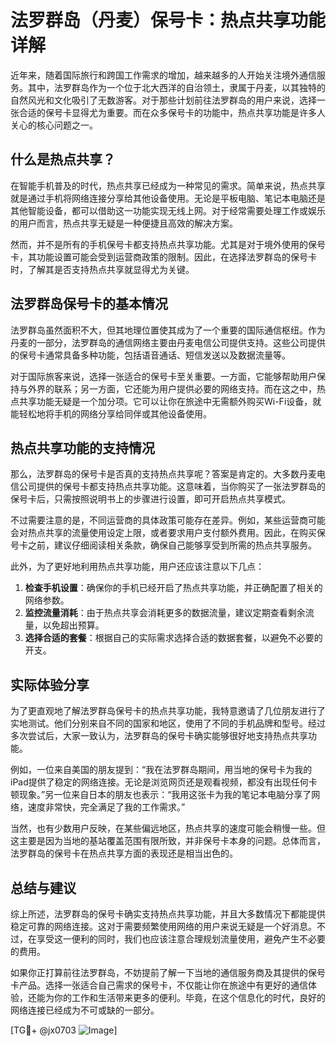 # 法罗群岛（丹麦）保号卡：热点共享功能详解

近年来，随着国际旅行和跨国工作需求的增加，越来越多的人开始关注境外通信服务。其中，法罗群岛作为一个位于北大西洋的自治领土，隶属于丹麦，以其独特的自然风光和文化吸引了无数游客。对于那些计划前往法罗群岛的用户来说，选择一张合适的保号卡显得尤为重要。而在众多保号卡的功能中，热点共享功能是许多人关心的核心问题之一。

## 什么是热点共享？

在智能手机普及的时代，热点共享已经成为一种常见的需求。简单来说，热点共享就是通过手机将网络连接分享给其他设备使用。无论是平板电脑、笔记本电脑还是其他智能设备，都可以借助这一功能实现无线上网。对于经常需要处理工作或娱乐的用户而言，热点共享无疑是一种便捷且高效的解决方案。

然而，并不是所有的手机保号卡都支持热点共享功能。尤其是对于境外使用的保号卡，其功能设置可能会受到运营商政策的限制。因此，在选择法罗群岛的保号卡时，了解其是否支持热点共享就显得尤为关键。

## 法罗群岛保号卡的基本情况

法罗群岛虽然面积不大，但其地理位置使其成为了一个重要的国际通信枢纽。作为丹麦的一部分，法罗群岛的通信网络主要由丹麦电信公司提供支持。这些公司提供的保号卡通常具备多种功能，包括语音通话、短信发送以及数据流量等。

对于国际旅客来说，选择一张适合的保号卡至关重要。一方面，它能够帮助用户保持与外界的联系；另一方面，它还能为用户提供必要的网络支持。而在这之中，热点共享功能无疑是一个加分项。它可以让你在旅途中无需额外购买Wi-Fi设备，就能轻松地将手机的网络分享给同伴或其他设备使用。

## 热点共享功能的支持情况

那么，法罗群岛的保号卡是否真的支持热点共享呢？答案是肯定的。大多数丹麦电信公司提供的保号卡都支持热点共享功能。这意味着，当你购买了一张法罗群岛的保号卡后，只需按照说明书上的步骤进行设置，即可开启热点共享模式。

不过需要注意的是，不同运营商的具体政策可能存在差异。例如，某些运营商可能会对热点共享的流量使用设定上限，或者要求用户支付额外费用。因此，在购买保号卡之前，建议仔细阅读相关条款，确保自己能够享受到所需的热点共享服务。

此外，为了更好地利用热点共享功能，用户还应该注意以下几点：

1. **检查手机设置**：确保你的手机已经开启了热点共享功能，并正确配置了相关的网络参数。
2. **监控流量消耗**：由于热点共享会消耗更多的数据流量，建议定期查看剩余流量，以免超出预算。
3. **选择合适的套餐**：根据自己的实际需求选择合适的数据套餐，以避免不必要的开支。

## 实际体验分享

为了更直观地了解法罗群岛保号卡的热点共享功能，我特意邀请了几位朋友进行了实地测试。他们分别来自不同的国家和地区，使用了不同的手机品牌和型号。经过多次尝试后，大家一致认为，法罗群岛的保号卡确实能够很好地支持热点共享功能。

例如，一位来自美国的朋友提到：“我在法罗群岛期间，用当地的保号卡为我的iPad提供了稳定的网络连接。无论是浏览网页还是观看视频，都没有出现任何卡顿现象。”另一位来自日本的朋友也表示：“我用这张卡为我的笔记本电脑分享了网络，速度非常快，完全满足了我的工作需求。”

当然，也有少数用户反映，在某些偏远地区，热点共享的速度可能会稍慢一些。但这主要是因为当地的基站覆盖范围有限所致，并非保号卡本身的问题。总体而言，法罗群岛的保号卡在热点共享方面的表现还是相当出色的。

## 总结与建议

综上所述，法罗群岛的保号卡确实支持热点共享功能，并且大多数情况下都能提供稳定可靠的网络连接。这对于需要频繁使用网络的用户来说无疑是一个好消息。不过，在享受这一便利的同时，我们也应该注意合理规划流量使用，避免产生不必要的费用。

如果你正打算前往法罗群岛，不妨提前了解一下当地的通信服务商及其提供的保号卡产品。选择一张适合自己需求的保号卡，不仅能让你在旅途中有更好的通信体验，还能为你的工作和生活带来更多的便利。毕竟，在这个信息化的时代，良好的网络连接已经成为不可或缺的一部分。

[TG💪+ @jx0703 ![Image](https://github.com/user-attachments/assets/dbca1d08-cadb-493c-b0ec-ad6f7a83f270)]